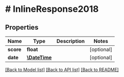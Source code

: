 # # InlineResponse2018

## Properties

Name | Type | Description | Notes
------------ | ------------- | ------------- | -------------
**score** | **float** |  | [optional]
**date** | [**\DateTime**](\DateTime.md) |  | [optional]

[[Back to Model list]](../../README.md#models) [[Back to API list]](../../README.md#endpoints) [[Back to README]](../../README.md)
